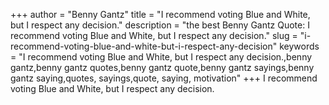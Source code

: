 +++
author = "Benny Gantz"
title = "I recommend voting Blue and White, but I respect any decision."
description = "the best Benny Gantz Quote: I recommend voting Blue and White, but I respect any decision."
slug = "i-recommend-voting-blue-and-white-but-i-respect-any-decision"
keywords = "I recommend voting Blue and White, but I respect any decision.,benny gantz,benny gantz quotes,benny gantz quote,benny gantz sayings,benny gantz saying,quotes, sayings,quote, saying, motivation"
+++
I recommend voting Blue and White, but I respect any decision.
